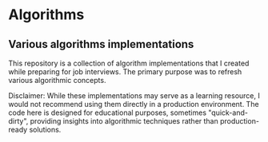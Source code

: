 # Algorithms

## Various algorithms implementations

This repository is a collection of algorithm implementations that I created while preparing for job interviews. The primary purpose was to refresh various algorithmic concepts.

Disclaimer: While these implementations may serve as a learning resource, I would not recommend using them directly in a production environment. The code here is designed for educational purposes, sometimes "quick-and-dirty", providing insights into algorithmic techniques rather than production-ready solutions.
